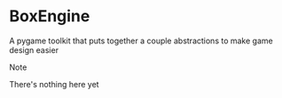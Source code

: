 # BoxEngine
A pygame toolkit that puts together a couple abstractions to make game design easier

>[!NOTE]
> There's nothing here yet
